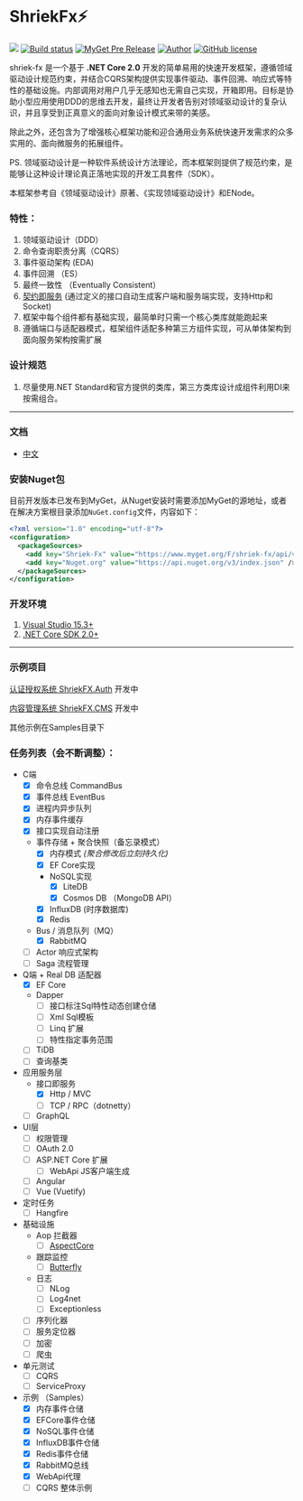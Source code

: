 # ShriekFx:zap: 
[![](https://img.shields.io/badge/.NET%20Core-2.0.0-brightgreen.svg?style=flat-square)](https://www.microsoft.com/net/download/core) 
[![Build status](https://ci.appveyor.com/api/projects/status/mcwi2kqe0daija6c?svg=true)](https://ci.appveyor.com/project/ElderJames/shriekfx)
[![MyGet Pre Release](https://img.shields.io/myget/shriek-fx/vpre/Shriek.svg?style=flat-square&label=myget)](https://www.myget.org/feed/Packages/shriek-fx)
[![Author](https://img.shields.io/badge/author-ElderJames-brightgreen.svg?style=flat-square)](https://yangshunjie.com)
[![GitHub license](https://img.shields.io/badge/license-MIT-brightgreen.svg?style=flat-square)](https://github.com/ElderJames/ShriekFx/blob/master/LICENSE)  

shriek-fx 是一个基于 **.NET Core 2.0** 开发的简单易用的快速开发框架，遵循领域驱动设计规范约束，并结合CQRS架构提供实现事件驱动、事件回溯、响应式等特性的基础设施。内部调用对用户几乎无感知也无需自己实现，开箱即用。目标是协助小型应用使用DDD的思维去开发，最终让开发者告别对领域驱动设计的复杂认识，并且享受到正真意义的面向对象设计模式来带的美感。

除此之外，还包含为了增强核心框架功能和迎合通用业务系统快速开发需求的众多实用的、面向微服务的拓展组件。

PS. 领域驱动设计是一种软件系统设计方法理论，而本框架则提供了规范约束，是能够让这种设计理论真正落地实现的开发工具套件（SDK）。

本框架参考自《领域驱动设计》原著、《实现领域驱动设计》和ENode。

### 特性：

1. 领域驱动设计（DDD）
2. 命令查询职责分离（CQRS）
3. 事件驱动架构 (EDA)
4. 事件回溯 （ES）
5. 最终一致性 （Eventually Consistent）
6. [契约即服务](https://ehttps://shriek-projects.github.io/shriek-fx) (通过定义的接口自动生成客户端和服务端实现，支持Http和Socket)
7. 框架中每个组件都有基础实现，最简单时只需一个核心类库就能跑起来
8. 遵循端口与适配器模式，框架组件适配多种第三方组件实现，可从单体架构到面向服务架构按需扩展

### 设计规范

1. 尽量使用.NET Standard和官方提供的类库，第三方类库设计成组件利用DI来按需组合。


---

### 文档

- [中文](https://shriek-projects.github.io/shriek-fx)

### 安装Nuget包

目前开发版本已发布到MyGet，从Nuget安装时需要添加MyGet的源地址，或者在解决方案根目录添加`NuGet.config`文件，内容如下：

```xml
<?xml version="1.0" encoding="utf-8"?>
<configuration>
  <packageSources>
	<add key="Shriek-Fx" value="https://www.myget.org/F/shriek-fx/api/v3/index.json" />
	<add key="Nuget.org" value="https://api.nuget.org/v3/index.json" />
  </packageSources>
</configuration>
```

### 开发环境

1. [Visual Studio 15.3+](https://www.visualstudio.com/zh-hans/thank-you-downloading-visual-studio/?sku=Community&rel=15)
2. [.NET Core SDK 2.0+](https://github.com/dotnet/core/blob/master/release-notes/download-archive.md)

---

### 示例项目

[认证授权系统 ShriekFX.Auth](https://github.com/Shriek-Projects/shriek-auth) 开发中

[内容管理系统 ShriekFX.CMS](https://github.com/Shriek-Projects/shriek-cms) 开发中

其他示例在Samples目录下

### 任务列表（会不断调整）：

- C端
  - [x] 命令总线 CommandBus
  - [x] 事件总线 EventBus
  - [x] 进程内异步队列
  - [x] 内存事件缓存
  - [x] 接口实现自动注册
  - 事件存储 + 聚合快照（备忘录模式）
	- [x] 内存模式 *(聚合修改后立刻持久化)*
	- [x] EF Core实现
	- NoSQL实现
		- [x] LiteDB
		- [x] Cosmos DB （MongoDB API）
	- [x] InfluxDB (时序数据库)
	- [x] Redis
  - Bus / 消息队列（MQ）
	- [x] RabbitMQ
  - [ ] Actor 响应式架构
  - [ ] Saga 流程管理
- Q端 + Real DB 适配器
  - [x] EF Core
  - Dapper
    - [ ] 接口标注Sql特性动态创建仓储
    - [ ] Xml Sql模板
    - [ ] Linq 扩展
    - [ ] 特性指定事务范围
  - [ ] TiDB
  - [ ] 查询基类
- 应用服务层
  - 接口即服务
	- [x] Http / MVC
	- [ ] TCP  / RPC（dotnetty）
  - [ ] GraphQL
- UI层
  - [ ] 权限管理
  - [ ] OAuth 2.0
  - [ ] ASP.NET Core 扩展
	- [ ] WebApi JS客户端生成
  - [ ] Angular
  - [ ] Vue (Vuetify)
- 定时任务
  - [ ] Hangfire
- 基础设施
  - Aop 拦截器
	- [ ] [AspectCore](https://github.com/dotnetcore/AspectCore-Framework)
  - 跟踪监控
    - [ ] [Butterfly](https://github.com/ButterflyAPM)
  - 日志
	- [ ] NLog
	- [ ] Log4net
	- [ ] Exceptionless
  - [ ] 序列化器
  - [ ] 服务定位器
  - [ ] 加密
  - [ ] 爬虫
- 单元测试
  - [ ] CQRS
  - [ ] ServiceProxy
- 示例 （Samples）
  - [x] 内存事件仓储
  - [x] EFCore事件仓储
  - [x] NoSQL事件仓储
  - [x] InfluxDB事件仓储
  - [x] Redis事件仓储 
  - [x] RabbitMQ总线
  - [x] WebApi代理
  - [ ] CQRS 整体示例
